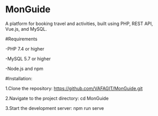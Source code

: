 # MonGuide
  A platform for booking travel and activities, built using PHP, REST API, Vue.js, and MySQL.


#Requirements

  -PHP 7.4 or higher

  -MySQL 5.7 or higher

  -Node.js and npm

#Installation:

  1.Clone the repository:
    https://github.com/VAFAGIT/MonGuide.git
    
  2.Navigate to the project directory:
      cd MonGuide
      
  3.Start the development server:
      npm run serve
    
    
